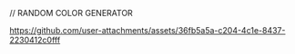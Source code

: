 // RANDOM COLOR GENERATOR

https://github.com/user-attachments/assets/36fb5a5a-c204-4c1e-8437-2230412c0fff
